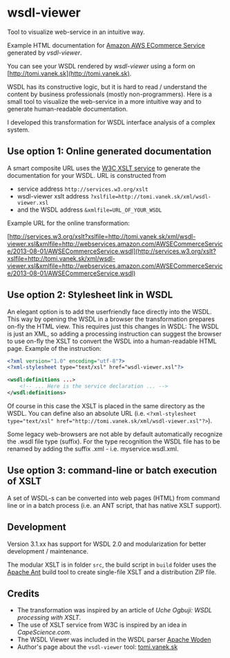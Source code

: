 # wsdl-viewer

Tool to visualize web-service in an intuitive way.

Example HTML documentation for [Amazon AWS ECommerce Service](http://services.w3.org/xslt?xslfile=http://tomi.vanek.sk/xml/wsdl-viewer.xsl&xmlfile=http://webservices.amazon.com/AWSECommerceService/2013-08-01/AWSECommerceService.wsdl) generated by _vsdl-viewer_.

You can see your WSDL rendered by _wsdl-viewer_ using a form on [http://tomi.vanek.sk](http://tomi.vanek.sk).

WSDL has its constructive logic, but it is hard to read / understand the content by business professionals (mostly non-programmers). Here is a small tool to visualize the web-service in a more intuitive way and to generate human-readable documentation.

I developed this transformation for WSDL interface analysis of a complex system.

## Use option 1: Online generated documentation

A smart composite URL uses the [W3C XSLT service](https://www.w3.org/2001/05/xslt) to generate the documentation for your WSDL. URL is constructed from

* service address `http://services.w3.org/xslt`
* wsdl-viewer xslt address `?xslfile=http://tomi.vanek.sk/xml/wsdl-viewer.xsl`
* and the WSDL address `&xmlfile=URL_OF_YOUR_WSDL`

Example URL for the online transformation:

[http://services.w3.org/xslt?xslfile=http://tomi.vanek.sk/xml/wsdl-viewer.xsl&xmlfile=http://webservices.amazon.com/AWSECommerceService/2013-08-01/AWSECommerceService.wsdl](http://services.w3.org/xslt?xslfile=http://tomi.vanek.sk/xml/wsdl-viewer.xsl&xmlfile=http://webservices.amazon.com/AWSECommerceService/2013-08-01/AWSECommerceService.wsdl)

## Use option 2: Stylesheet link in WSDL

An elegant option is to add the userfriendly face directly into the WSDL. This way by opening the WSDL in a browser the transformation prepares on-fly the HTML view. This requires just this changes in WSDL: The WSDL is just an XML, so adding a processing instruction can suggest the browser to use on-fly the XSLT to convert the WSDL into a human-readable HTML page. Example of the instruction:

``` xml
<?xml version="1.0" encoding="utf-8"?>
<?xml-stylesheet type="text/xsl" href="wsdl-viewer.xsl"?>

<wsdl:definitions ...>
    <!-- ... Here is the service declaration ... -->
</wsdl:definitions>
```

Of course in this case the XSLT is placed in the same directory as the WSDL. You can define also an absolute URL (i.e. `<?xml-stylesheet type="text/xsl" href="http://tomi.vanek.sk/xml/wsdl-viewer.xsl"?>`).

Some legacy web-browsers are not able by default automatically recognize the .wsdl file type (suffix). For the type recognition the WSDL file has to be renamed by adding the suffix .xml - i.e. myservice.wsdl.xml.

## Use option 3: command-line or batch execution of XSLT

A set of WSDL-s can be converted into web pages (HTML) from command line or in a batch process (i.e. an ANT script, that has native XSLT support).

## Development

Version 3.1.xx has support for WSDL 2.0 and modularization for better development / maintenance.

The modular XSLT is in folder `src`, the build script in `build` folder uses the [Apache Ant](https://ant.apache.org/) build tool to create single-file XSLT and a distribution ZIP file.

## Credits

* The transformation was inspired by an article of _Uche Ogbuji: WSDL processing with XSLT_.
* The use of XSLT service from W3C is inspired by an idea in _CapeScience.com_.
* The WSDL Viewer was included in the WSDL parser [Apache Woden](https://ws.apache.org/woden/)
* Author's page about the `vsdl-viewer` tool: [tomi.vanek.sk](http://tomi.vanek.sk/)
